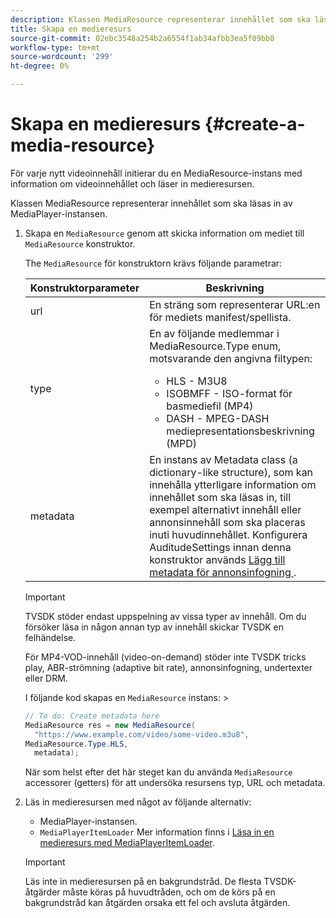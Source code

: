 ```yaml
---
description: Klassen MediaResource representerar innehållet som ska läsas in av MediaPlayer-instansen.
title: Skapa en medieresurs
source-git-commit: 02ebc3548a254b2a6554f1ab34afbb3ea5f09bb8
workflow-type: tm+mt
source-wordcount: '299'
ht-degree: 0%

---
```


# Skapa en medieresurs {#create-a-media-resource}

För varje nytt videoinnehåll initierar du en MediaResource-instans med information om videoinnehållet och läser in medieresursen.

Klassen MediaResource representerar innehållet som ska läsas in av MediaPlayer-instansen.

1. Skapa en `MediaResource` genom att skicka information om mediet till `MediaResource` konstruktor.

   The `MediaResource` för konstruktorn krävs följande parametrar:

   <table id="table_22886D6770FB45E99D35D0B90E6CC302"> 
   <thead> 
   <tr> 
      <th colname="col1" class="entry"> Konstruktorparameter </th> 
      <th colname="col2" class="entry"> Beskrivning </th> 
   </tr> 
   </thead>
   <tbody> 
   <tr> 
      <td colname="col1"> <span class="codeph"> url </span> </td> 
      <td colname="col2"> En sträng som representerar URL:en för mediets manifest/spellista. </td> 
   </tr> 
   <tr> 
      <td colname="col1"> <span class="codeph"> type </span> </td> 
      <td colname="col2"> En av följande medlemmar i <span class="codeph"> MediaResource.Type </span> enum, motsvarande den angivna filtypen: 
      <ul id="ul_C286ED3C31364B858A1C9AF3356E9282"> 
      <li id="li_25B24EF76D8849DE8764539F25E435FA"> <span class="codeph"> HLS </span> - M3U8 </li> 
      <li id="li_1344A41B434D49229E392F1AAF9ECA81"> <span class="codeph"> ISOBMFF </span> - ISO-format för basmediefil (MP4) </li> 
      <li id="li_92392073B7334916B06B16570C51AC91"> <span class="codeph"> DASH </span> - MPEG-DASH mediepresentationsbeskrivning (MPD) </li> 
      </ul> </td> 
   </tr> 
   <tr> 
      <td colname="col1"> <span class="codeph"> metadata </span> </td> 
      <td colname="col2"> En instans av <span class="codeph"> Metadata </span> class (a dictionary-like structure), som kan innehålla ytterligare information om innehållet som ska läsas in, till exempel alternativt innehåll eller annonsinnehåll som ska placeras inuti huvudinnehållet. Konfigurera <span class="codeph"> AuditudeSettings </span> innan denna konstruktor används <a href="/help/programming/tvsdk-3x-android-prog/android-3x-advertising/ad-insertion/ad-insertion-metadata/android-3x-ad-insertion-metadata.md"> Lägg till metadata för annonsinfogning </a>. </td> 
   </tr> 
   </tbody> 
   </table>

   >[!IMPORTANT]
   >
   >TVSDK stöder endast uppspelning av vissa typer av innehåll. Om du försöker läsa in någon annan typ av innehåll skickar TVSDK en felhändelse.
   >
   >För MP4-VOD-innehåll (video-on-demand) stöder inte TVSDK tricks play, ABR-strömning (adaptive bit rate), annonsinfogning, undertexter eller DRM.

   I följande kod skapas en `MediaResource` instans: >

   ```java
   // To do: Create metadata here 
   MediaResource res = new MediaResource( 
     "https://www.example.com/video/some-video.m3u8",  
   MediaResource.Type.HLS, 
     metadata); 
   ```

   När som helst efter det här steget kan du använda `MediaResource` accessorer (getters) för att undersöka resursens typ, URL och metadata.

1. Läs in medieresursen med något av följande alternativ:

   * MediaPlayer-instansen.
   * `MediaPlayerItemLoader` Mer information finns i [Läsa in en medieresurs med MediaPlayerItemLoader](../../../tvsdk-3x-android-prog/android-3x-content-playback-options-android2/mediaplayer-initialize-for-video/android-3x-media-resource-mediaplayeritemloader.md).

   >[!IMPORTANT]
   >
   >Läs inte in medieresursen på en bakgrundstråd. De flesta TVSDK-åtgärder måste köras på huvudtråden, och om de körs på en bakgrundstråd kan åtgärden orsaka ett fel och avsluta åtgärden.
